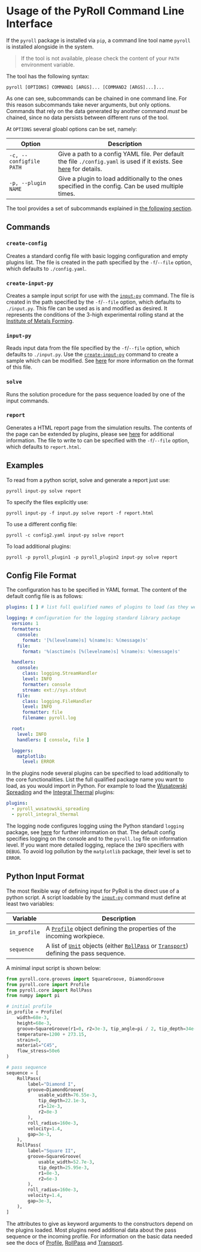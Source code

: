 # Usage of the PyRoll Command Line Interface

If the `pyroll` package is installed via `pip`, a command line tool name `pyroll` is installed alongside in the system.

> If the tool is not available, please check the content of your `PATH` environment variable.

The tool has the following syntax:

    pyroll [OPTIONS] COMMAND1 [ARGS]... [COMMAND2 [ARGS]...]...

As one can see, subcommands can be chained in one command line. For this reason subcommands take never arguments, but
only options. Commands that rely on the data generated by another command *must* be chained, since no data persists
between different runs of the tool.

At `OPTIONS` several gloabl options can be set, namely:

| Option                  | Description                                                                                                                                |
|-------------------------|--------------------------------------------------------------------------------------------------------------------------------------------|
| `-c, --configfile PATH` | Give a path to a config YAML file. Per default the file `./config.yaml` is used if it exists. See [here](#config-file-format) for details. |
| `-p, --plugin NAME`     | Give a plugin to load additionally to the ones specified in the config. Can be used multiple times.                                        |

The tool provides a set of subcommands explained in [the following section](#commands).

## Commands

### `create-config`

Creates a standard config file with basic logging configuration and empty plugins list. The file is created in the path
specified by the `-f`/`--file` option, which defaults to `./config.yaml`.

### `create-input-py`

Creates a sample input script for use with the [`input-py`](#input-py) command. The file is created in the path
specified by the `-f`/`--file` option, which defaults to `./input.py`. This file can be used as is and modified as
desired. It represents the conditions of the 3-high experimental rolling stand at
the [Institute of Metals Forming](https://tu-freiberg.de/en/fakult5/imf).

### `input-py`

Reads input data from the file specified by the `-f`/`--file` option, which defaults to `./input.py`. Use
the [`create-input-py`](#create-input-py) command to create a sample which can be modified.
See [here](#python-input-format) for more information on the format of this file.

### `solve`

Runs the solution procedure for the pass sequence loaded by one of the input commands.

### `report`

Generates a HTML report page from the simulation results. The contents of the page can be extended by plugins, please
see [here](report.md) for additional information. The file to write to can be specified with the `-f`/`--file` option,
which defaults to `report.html`.

## Examples

To read from a python script, solve and generate a report just use:

    pyroll input-py solve report

To specify the files explicitly use:

    pyroll input-py -f input.py solve report -f report.html

To use a different config file:

    pyroll -c config2.yaml input-py solve report

To load additional plugins:

    pyroll -p pyroll_plugin1 -p pyroll_plugin2 input-py solve report

## Config File Format

The configuration has to be specified in YAML format. The content of the default config file is as follows:

```yaml
plugins: [ ] # list full qualified names of plugins to load (as they were importable in real python code)

logging: # configuration for the logging standard library package
  version: 1
  formatters:
    console:
      format: '[%(levelname)s] %(name)s: %(message)s'
    file:
      format: '%(asctime)s [%(levelname)s] %(name)s: %(message)s'

  handlers:
    console:
      class: logging.StreamHandler
      level: INFO
      formatter: console
      stream: ext://sys.stdout
    file:
      class: logging.FileHandler
      level: INFO
      formatter: file
      filename: pyroll.log

  root:
    level: INFO
    handlers: [ console, file ]

  loggers:
    matplotlib:
      level: ERROR
```

In the plugins node several plugins can be specified to load additionally to the core functionalities. List the full
qualified package name you want to load, as you would import in Python. For example to load
the [Wusatowski Spreading](https://github.com/pyroll-project/pyroll-wusatowski-spreading) and
the [Integral Thermal](https://github.com/pyroll-project/pyroll-wusatowski-spreading)
plugins:

```yaml
plugins:
  - pyroll_wusatowski_spreading
  - pyroll_integral_thermal
```

The logging node configures logging using the Python standard `logging` package,
see [here](https://docs.python.org/3/howto/logging.html) for further information on that. The default config specifies
logging on the console and to the `pyroll.log` file on information level. If you want more detailed logging, replace
the `INFO` specifiers with `DEBUG`. To avoid log pollution by the `matplotlib` package, their level is set to `ERROR`.

## Python Input Format

The most flexible way of defining input for PyRoll is the direct use of a python script. A script loadable by
the [`input-py`](#input-py) command must define at least two variables:

| Variable     | Description                                                                                                                                        |
|--------------|----------------------------------------------------------------------------------------------------------------------------------------------------|
| `in_profile` | A [`Profile`](profile.md) object defining the properties of the incoming workpiece.                                                                |
| `sequence`   | A list of [`Unit`](units.md) objects (either [`RollPass`](units.md#roll-passes) or [`Transport`](units.md#transports)) defining the pass sequence. |

A minimal input script is shown below:

```python
from pyroll.core.grooves import SquareGroove, DiamondGroove
from pyroll.core import Profile
from pyroll.core import RollPass
from numpy import pi

# initial profile
in_profile = Profile(
    width=68e-3,
    height=68e-3,
    groove=SquareGroove(r1=0, r2=3e-3, tip_angle=pi / 2, tip_depth=34e-3),
    temperature=1200 + 273.15,
    strain=0,
    material="C45",
    flow_stress=50e6
)

# pass sequence
sequence = [
    RollPass(
        label="Diamond I",
        groove=DiamondGroove(
            usable_width=76.55e-3,
            tip_depth=22.1e-3,
            r1=12e-3,
            r2=8e-3
        ),
        roll_radius=160e-3,
        velocity=1.4,
        gap=3e-3,
    ),
    RollPass(
        label="Square II",
        groove=SquareGroove(
            usable_width=52.7e-3,
            tip_depth=25.95e-3,
            r1=8e-3,
            r2=6e-3
        ),
        roll_radius=160e-3,
        velocity=1.4,
        gap=3e-3,
    ),
]
```

The attributes to give as keyword arguments to the constructors depend on the plugins loaded. Most plugins need
additional data about the pass sequence or the incoming profile. For information on the basic data needed see the docs
of [Profile](profile.md), [RollPass](units.md#roll-passes) and [Transport](units.md#transports).
